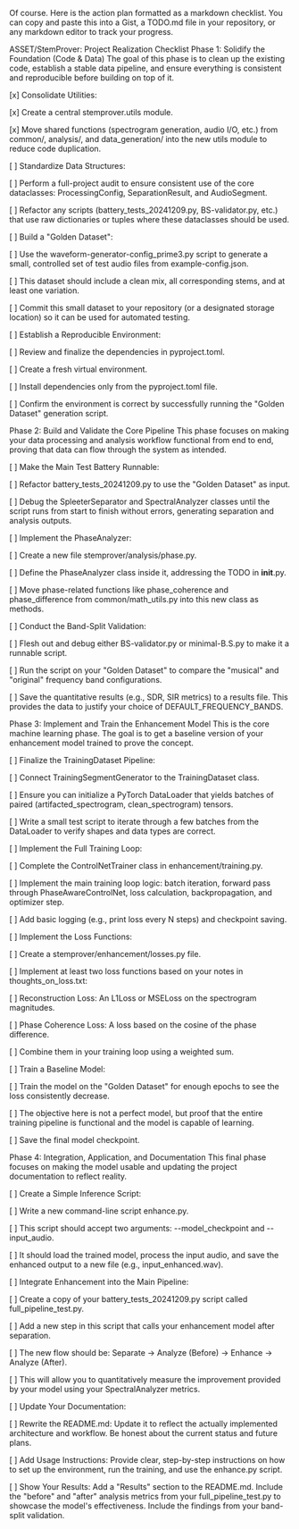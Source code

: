 Of course. Here is the action plan formatted as a markdown checklist. You can copy and paste this into a Gist, a TODO.md file in your repository, or any markdown editor to track your progress.

ASSET/StemProver: Project Realization Checklist
Phase 1: Solidify the Foundation (Code & Data)
The goal of this phase is to clean up the existing code, establish a stable data pipeline, and ensure everything is consistent and reproducible before building on top of it.

[x] Consolidate Utilities:

[x] Create a central stemprover.utils module.

[x] Move shared functions (spectrogram generation, audio I/O, etc.) from common/, analysis/, and data_generation/ into the new utils module to reduce code duplication.

[ ] Standardize Data Structures:

[ ] Perform a full-project audit to ensure consistent use of the core dataclasses: ProcessingConfig, SeparationResult, and AudioSegment.

[ ] Refactor any scripts (battery_tests_20241209.py, BS-validator.py, etc.) that use raw dictionaries or tuples where these dataclasses should be used.

[ ] Build a "Golden Dataset":

[ ] Use the waveform-generator-config_prime3.py script to generate a small, controlled set of test audio files from example-config.json.

[ ] This dataset should include a clean mix, all corresponding stems, and at least one variation.

[ ] Commit this small dataset to your repository (or a designated storage location) so it can be used for automated testing.

[ ] Establish a Reproducible Environment:

[ ] Review and finalize the dependencies in pyproject.toml.

[ ] Create a fresh virtual environment.

[ ] Install dependencies only from the pyproject.toml file.

[ ] Confirm the environment is correct by successfully running the "Golden Dataset" generation script.

Phase 2: Build and Validate the Core Pipeline
This phase focuses on making your data processing and analysis workflow functional from end to end, proving that data can flow through the system as intended.

[ ] Make the Main Test Battery Runnable:

[ ] Refactor battery_tests_20241209.py to use the "Golden Dataset" as input.

[ ] Debug the SpleeterSeparator and SpectralAnalyzer classes until the script runs from start to finish without errors, generating separation and analysis outputs.

[ ] Implement the PhaseAnalyzer:

[ ] Create a new file stemprover/analysis/phase.py.

[ ] Define the PhaseAnalyzer class inside it, addressing the TODO in __init__.py.

[ ] Move phase-related functions like phase_coherence and phase_difference from common/math_utils.py into this new class as methods.

[ ] Conduct the Band-Split Validation:

[ ] Flesh out and debug either BS-validator.py or minimal-B.S.py to make it a runnable script.

[ ] Run the script on your "Golden Dataset" to compare the "musical" and "original" frequency band configurations.

[ ] Save the quantitative results (e.g., SDR, SIR metrics) to a results file. This provides the data to justify your choice of DEFAULT_FREQUENCY_BANDS.

Phase 3: Implement and Train the Enhancement Model
This is the core machine learning phase. The goal is to get a baseline version of your enhancement model trained to prove the concept.

[ ] Finalize the TrainingDataset Pipeline:

[ ] Connect TrainingSegmentGenerator to the TrainingDataset class.

[ ] Ensure you can initialize a PyTorch DataLoader that yields batches of paired (artifacted_spectrogram, clean_spectrogram) tensors.

[ ] Write a small test script to iterate through a few batches from the DataLoader to verify shapes and data types are correct.

[ ] Implement the Full Training Loop:

[ ] Complete the ControlNetTrainer class in enhancement/training.py.

[ ] Implement the main training loop logic: batch iteration, forward pass through PhaseAwareControlNet, loss calculation, backpropagation, and optimizer step.

[ ] Add basic logging (e.g., print loss every N steps) and checkpoint saving.

[ ] Implement the Loss Functions:

[ ] Create a stemprover/enhancement/losses.py file.

[ ] Implement at least two loss functions based on your notes in thoughts_on_loss.txt:

[ ] Reconstruction Loss: An L1Loss or MSELoss on the spectrogram magnitudes.

[ ] Phase Coherence Loss: A loss based on the cosine of the phase difference.

[ ] Combine them in your training loop using a weighted sum.

[ ] Train a Baseline Model:

[ ] Train the model on the "Golden Dataset" for enough epochs to see the loss consistently decrease.

[ ] The objective here is not a perfect model, but proof that the entire training pipeline is functional and the model is capable of learning.

[ ] Save the final model checkpoint.

Phase 4: Integration, Application, and Documentation
This final phase focuses on making the model usable and updating the project documentation to reflect reality.

[ ] Create a Simple Inference Script:

[ ] Write a new command-line script enhance.py.

[ ] This script should accept two arguments: --model_checkpoint and --input_audio.

[ ] It should load the trained model, process the input audio, and save the enhanced output to a new file (e.g., input_enhanced.wav).

[ ] Integrate Enhancement into the Main Pipeline:

[ ] Create a copy of your battery_tests_20241209.py script called full_pipeline_test.py.

[ ] Add a new step in this script that calls your enhancement model after separation.

[ ] The new flow should be: Separate -> Analyze (Before) -> Enhance -> Analyze (After).

[ ] This will allow you to quantitatively measure the improvement provided by your model using your SpectralAnalyzer metrics.

[ ] Update Your Documentation:

[ ] Rewrite the README.md: Update it to reflect the actually implemented architecture and workflow. Be honest about the current status and future plans.

[ ] Add Usage Instructions: Provide clear, step-by-step instructions on how to set up the environment, run the training, and use the enhance.py script.

[ ] Show Your Results: Add a "Results" section to the README.md. Include the "before" and "after" analysis metrics from your full_pipeline_test.py to showcase the model's effectiveness. Include the findings from your band-split validation.

